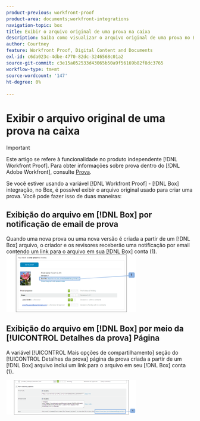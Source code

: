 ```yaml
---
product-previous: workfront-proof
product-area: documents;workfront-integrations
navigation-topic: box
title: Exibir o arquivo original de uma prova na caixa
description: Saiba como visualizar o arquivo original de uma prova no Box.
author: Courtney
feature: Workfront Proof, Digital Content and Documents
exl-id: c6da023c-4dbe-4770-82dc-3246568c01a2
source-git-commit: c3e15a052533d43065b50a9f56169b82f8dc3765
workflow-type: tm+mt
source-wordcount: '147'
ht-degree: 0%

---
```


# Exibir o arquivo original de uma prova na caixa

>[!IMPORTANT]
>
>Este artigo se refere à funcionalidade no produto independente [!DNL Workfront Proof]. Para obter informações sobre prova dentro do [!DNL Adobe Workfront], consulte [Prova](../../../review-and-approve-work/proofing/proofing.md).

Se você estiver usando a variável [!DNL Workfront Proof] - [!DNL Box] integração, no Box, é possível exibir o arquivo original usado para criar uma prova. Você pode fazer isso de duas maneiras:

## Exibição do arquivo em [!DNL Box] por notificação de email de prova

Quando uma nova prova ou uma nova versão é criada a partir de um [!DNL Box] arquivo, o criador e os revisores receberão uma notificação por email contendo um link para o arquivo em sua [!DNL Box] conta (1).\
![Box_Email_Notification.png](assets/box---email-notification-350x154.png)

## Exibição do arquivo em [!DNL Box] por meio da [!UICONTROL Detalhes da prova] Página

A variável [!UICONTROL Mais opções de compartilhamento] seção do [!UICONTROL Detalhes da prova] página da prova criada a partir de um [!DNL Box] arquivo inclui um link para o arquivo em seu [!DNL Box] conta (1).

![Box_Proof_Details_page.png](assets/box---proof-details-page-350x93.png)
